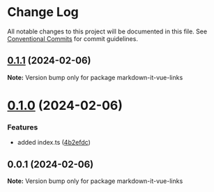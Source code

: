 # Change Log

All notable changes to this project will be documented in this file.
See [Conventional Commits](https://conventionalcommits.org) for commit guidelines.

## [0.1.1](https://github.com/f3ve/markdown-it-plugins/compare/v0.1.0...v0.1.1) (2024-02-06)

**Note:** Version bump only for package markdown-it-vue-links

# [0.1.0](https://github.com/f3ve/markdown-it-plugins/compare/v0.0.1...v0.1.0) (2024-02-06)

### Features

- added index.ts ([4b2efdc](https://github.com/f3ve/markdown-it-plugins/commit/4b2efdc7366ac8696de9215c44e3c04652a49a00))

## 0.0.1 (2024-02-06)

**Note:** Version bump only for package markdown-it-vue-links
